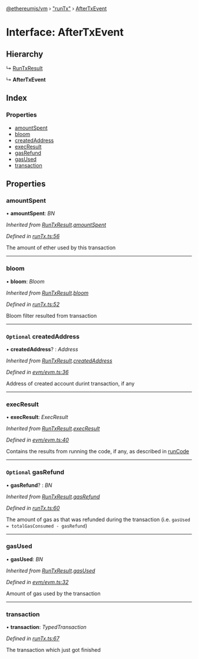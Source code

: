[@ethereumjs/vm](../README.md) › ["runTx"](../modules/_runtx_.md) › [AfterTxEvent](_runtx_.aftertxevent.md)

# Interface: AfterTxEvent

## Hierarchy

  ↳ [RunTxResult](_runtx_.runtxresult.md)

  ↳ **AfterTxEvent**

## Index

### Properties

* [amountSpent](_runtx_.aftertxevent.md#amountspent)
* [bloom](_runtx_.aftertxevent.md#bloom)
* [createdAddress](_runtx_.aftertxevent.md#optional-createdaddress)
* [execResult](_runtx_.aftertxevent.md#execresult)
* [gasRefund](_runtx_.aftertxevent.md#optional-gasrefund)
* [gasUsed](_runtx_.aftertxevent.md#gasused)
* [transaction](_runtx_.aftertxevent.md#transaction)

## Properties

###  amountSpent

• **amountSpent**: *BN*

*Inherited from [RunTxResult](_runtx_.runtxresult.md).[amountSpent](_runtx_.runtxresult.md#amountspent)*

*Defined in [runTx.ts:56](https://github.com/ethereumjs/ethereumjs-monorepo/blob/master/packages/vm/lib/runTx.ts#L56)*

The amount of ether used by this transaction

___

###  bloom

• **bloom**: *Bloom*

*Inherited from [RunTxResult](_runtx_.runtxresult.md).[bloom](_runtx_.runtxresult.md#bloom)*

*Defined in [runTx.ts:52](https://github.com/ethereumjs/ethereumjs-monorepo/blob/master/packages/vm/lib/runTx.ts#L52)*

Bloom filter resulted from transaction

___

### `Optional` createdAddress

• **createdAddress**? : *Address*

*Inherited from [RunTxResult](_runtx_.runtxresult.md).[createdAddress](_runtx_.runtxresult.md#optional-createdaddress)*

*Defined in [evm/evm.ts:36](https://github.com/ethereumjs/ethereumjs-monorepo/blob/master/packages/vm/lib/evm/evm.ts#L36)*

Address of created account durint transaction, if any

___

###  execResult

• **execResult**: *ExecResult*

*Inherited from [RunTxResult](_runtx_.runtxresult.md).[execResult](_runtx_.runtxresult.md#execresult)*

*Defined in [evm/evm.ts:40](https://github.com/ethereumjs/ethereumjs-monorepo/blob/master/packages/vm/lib/evm/evm.ts#L40)*

Contains the results from running the code, if any, as described in [runCode](../classes/_index_.vm.md#runcode)

___

### `Optional` gasRefund

• **gasRefund**? : *BN*

*Inherited from [RunTxResult](_runtx_.runtxresult.md).[gasRefund](_runtx_.runtxresult.md#optional-gasrefund)*

*Defined in [runTx.ts:60](https://github.com/ethereumjs/ethereumjs-monorepo/blob/master/packages/vm/lib/runTx.ts#L60)*

The amount of gas as that was refunded during the transaction (i.e. `gasUsed = totalGasConsumed - gasRefund`)

___

###  gasUsed

• **gasUsed**: *BN*

*Inherited from [RunTxResult](_runtx_.runtxresult.md).[gasUsed](_runtx_.runtxresult.md#gasused)*

*Defined in [evm/evm.ts:32](https://github.com/ethereumjs/ethereumjs-monorepo/blob/master/packages/vm/lib/evm/evm.ts#L32)*

Amount of gas used by the transaction

___

###  transaction

• **transaction**: *TypedTransaction*

*Defined in [runTx.ts:67](https://github.com/ethereumjs/ethereumjs-monorepo/blob/master/packages/vm/lib/runTx.ts#L67)*

The transaction which just got finished

